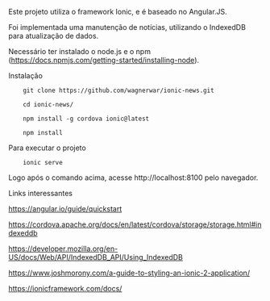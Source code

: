 Este projeto utiliza o framework Ionic, e é baseado no Angular.JS.

Foi implementada uma manutenção de notícias, utilizando o IndexedDB para atualização de dados.

Necessário ter instalado o node.js e o npm (https://docs.npmjs.com/getting-started/installing-node).

Instalação

        git clone https://github.com/wagnerwar/ionic-news.git
        
        cd ionic-news/

        npm install -g cordova ionic@latest

        npm install
        
        
Para executar o projeto

        ionic serve

Logo após o comando acima, acesse http://localhost:8100 pelo navegador.

Links interessantes

https://angular.io/guide/quickstart

https://cordova.apache.org/docs/en/latest/cordova/storage/storage.html#indexeddb

https://developer.mozilla.org/en-US/docs/Web/API/IndexedDB_API/Using_IndexedDB

https://www.joshmorony.com/a-guide-to-styling-an-ionic-2-application/

https://ionicframework.com/docs/
